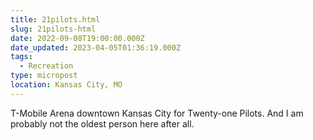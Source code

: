 ```yaml
---
title: 21pilots.html
slug: 21pilots-html
date: 2022-09-08T19:00:00.000Z
date_updated: 2023-04-05T01:36:19.000Z
tags: 
  - Recreation
type: micropost
location: Kansas City, MO
---
```


T-Mobile Arena downtown Kansas City for Twenty-one Pilots. And I am probably not the oldest person here after all.
